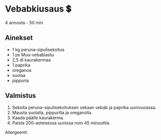 # Vebabkiusaus 💲
4 annosta - 50 min


## Ainekset
- 1 kg peruna-sipulisekoitus
- 1 ps Muu-vebablastu
- 2,5 dl kaurakermaa
- 1 paprika
- oreganoa
- suolaa
- pippuria


## Valmistus
1. Sekoita peruna-sipulisekoituksen sekaan vebab ja paprika uunivuoassa.
2. Mausta suolalla, pippurilla ja oreganolla.
3. Kaada päälle kaurakerma.
4. Paista 200-asteisessa uunissa noin 45 minuuttia.

Allergeenit:
